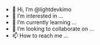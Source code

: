 - 👋 Hi, I’m @lightdevkimo
- 👀 I’m interested in ...
- 🌱 I’m currently learning ...
- 💞️ I’m looking to collaborate on ...
- 📫 How to reach me ...

<!---
lightdevkimo/lightdevkimo is a ✨ special ✨ repository because its `README.md` (this file) appears on your GitHub profile.
You can click the Preview link to take a look at your changes.
--->
